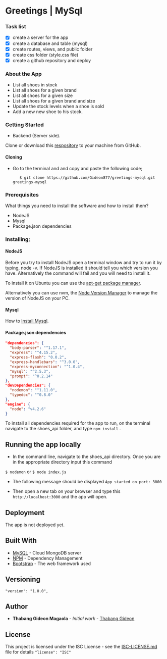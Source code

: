 # Greetings | MySql

### Task list

- [x] create a server for the app
- [x] create a database and table (mysql)
- [x] create routes, views, and public folder
- [x] create css folder (style.css file)
- [x] create a github repository and deploy

### About the App
- List all shoes in stock
- List all shoes for a given brand
- List all shoes for a given size
- List all shoes for a given brand and size
- Update the stock levels when a shoe is sold
- Add a new new shoe to his stock.

### Getting Started

- Backend (Server side).

Clone or download this [respository](https://github.com/Gideon877/greetings-mysql.git) to your machine from GitHub.

#### Cloning

- Go to the terminal and and copy and paste the following code;

  ```
     $ git clone https://github.com/Gideon877/greetings-mysql.git greetings-mysql
  ```

### Prerequisites

What things you need to install the software and how to install them?

- NodeJS
- Mysql
- Package.json dependencies


### Installing;

#### NodeJS

Before you try to install NodeJS open a terminal window and try to run it by typing, node -v. If NodeJS is installed it should tell you which version you have. Alternatively the command will fail and you will need to install it.

To install it on Ubuntu you can use the [apt-get package manager](https://nodejs.org/en/download/package-manager/#debian-and-ubuntu-based-linux-distributions.md).

Alternatively you can use nvm, the [Node Version Manager](https://github.com/creationix/nvm#install-script.md) to manage the version of NodeJS on your PC.

#### Mysql
  
How to [Install Mysql](https://www.digitalocean.com/community/tutorials/a-basic-mysql-tutorial).

#### Package.json dependencies

```json
"dependencies": {
  "body-parser": "^1.17.1",
  "express": "^4.15.2",
  "express-flash": "0.0.2",
  "express-handlebars": "^3.0.0",
  "express-myconnection": "^1.0.4",
  "mysql": "^2.5.3",
  "prompt": "^0.2.14"
},
"devDependencies": {
  "nodemon": "^1.11.0",
  "typedoc": "^0.8.0"
},
"engine": {
  "node": "v4.2.6"
}
```

To install all dependencies required for the app to run, on the terminal navigate to the shoes_api folder, and type `npm install` .


## Running the app locally

- In the command line, navigate to the shoes_api directory. Once you are in the appropriate directory input this command

`$ nodemon` or `$ node index.js`

- The following message should be displayed `App started on port: 3000`

- Then open a new tab on your browser and type this `http://localhost:3000` and the app will open.

## Deployment

The app is not deployed yet.

## Built With

- [MySQL](https://www.mysql.com/) - Cloud MongoDB server
- [NPM](https://www.npmjs.com) - Dependency Management
- [Bootstrap](https://bootswatch.com/cerulean/) - The web framework used

## Versioning

`"version": "1.0.0",`

## Author

- **Thabang Gideon Magaola** - _Initial work_ - [Thabang Gideon](https://github.com/Gideon877)

## License

This project is licensed under the ISC License - see the [ISC-LICENSE.md](https://github.com/nevir/readable-licenses/blob/master/markdown/ISC-LICENSE.md) file for details `"license": "ISC"`
